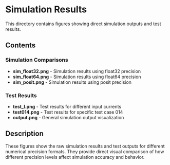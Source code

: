 # Simulation Results

This directory contains figures showing direct simulation outputs and test results.

## Contents

### Simulation Comparisons
- **sim_float32.png** - Simulation results using float32 precision
- **sim_float64.png** - Simulation results using float64 precision
- **sim_posit.png** - Simulation results using posit precision

### Test Results
- **test_I.png** - Test results for different input currents
- **test014.png** - Test results for specific test case 014
- **output.png** - General simulation output visualization

## Description

These figures show the raw simulation results and test outputs for different numerical precision formats. They provide direct visual comparison of how different precision levels affect simulation accuracy and behavior. 